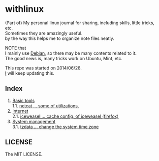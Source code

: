 # withlinux

(Part of) My personal linux journal for sharing, including skills, little tricks, etc.  
Sometimes they are amazingly useful.  
by the way this helps me to organize note files neatly.  
  
NOTE that  
I mainly use [Debian](http://debian.org), so there may be many contents related to it.  
The good news is, many tricks work on Ubuntu, Mint, etc.  
  
This repo was started on 2014/06/28.  
[I](https://github.com/CDLuminate) will keep updating this.  
  
## Index
1. [Basic tools](./basic_tools)  
1.1. [netcat ... some of utilizations.](./basic_tools/netcat.txt)  
2. [Internet](./internet)  
2.1. [iceweasel ... cache config, of iceweasel (firefox)](./internet/iceweasel-cache.txt)  
3. [System management](./config)  
3.1. [tzdata ... change the system time zone](./config/time_zone_change.txt)  

## LICENSE
The MIT LICENSE.  
